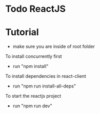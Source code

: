 # Todo ReactJS

# Tutorial
- make sure you are inside of root folder

To install concurrently first
- run "npm install"

To install dependencies in react-client
- run "npm run install-all-deps"
  
To start the reactjs project
- run "npm run dev"
